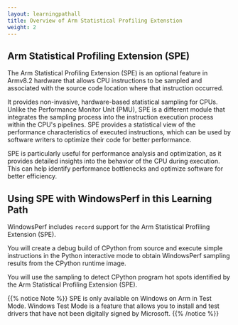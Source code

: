 ```yaml
---
layout: learningpathall
title: Overview of Arm Statistical Profiling Extenstion 
weight: 2
---
```


## Arm Statistical Profiling Extension (SPE)

The Arm Statistical Profiling Extension (SPE) is an optional feature in Armv8.2 hardware that allows CPU instructions to be sampled and associated with the source code location where that instruction occurred.

 It provides non-invasive, hardware-based statistical sampling for CPUs. Unlike the Performance Monitor Unit (PMU), SPE is a different module that integrates the sampling process into the instruction execution process within the CPU's pipelines. SPE provides a statistical view of the performance characteristics of executed instructions, which can be used by software writers to optimize their code for better performance.

SPE is particularly useful for performance analysis and optimization, as it provides detailed insights into the behavior of the CPU during execution. This can help identify performance bottlenecks and optimize software for better efficiency.

## Using SPE with WindowsPerf in this Learning Path

WindowsPerf includes `record` support for the Arm Statistical Profiling Extension (SPE). 

You will create a debug build of CPython from source and execute simple instructions in the Python interactive mode to obtain WindowsPerf sampling results from the CPython runtime image.

You will use the sampling to detect CPython program hot spots identified by the Arm Statistical Profiling Extension (SPE). 

{{% notice Note %}}
SPE is only available on Windows on Arm in Test Mode.
Windows Test Mode is a feature that allows you to install and test drivers that have not been digitally signed by Microsoft.
{{% /notice %}}
